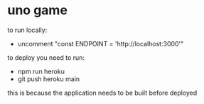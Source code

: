 # uno game

to run locally:

* uncomment "const ENDPOINT = 'http://localhost:3000'"

to deploy you need to run:

* npm run heroku
* git push heroku main

this is because the application needs to be built before deployed
